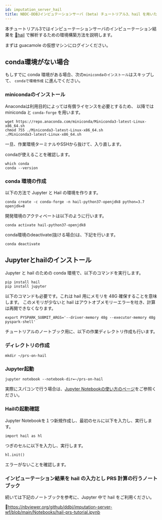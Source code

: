 ```yaml
---
id: imputation_server_hail
title: NBDC-DDBJインピュテーションサーバ (beta) チュートリアル3、hail を用いた PRS 計算
---
```


本チュートリアル3ではインピューテーションサーバのインピューテーション結果を
[&#x1f517;<u>hail</u>](https://hail.is) で解析するための環境構築方法を説明します。

まずは guacamole の仮想マシンにログインください。

## conda環境がない場合

もしすでに conda 環境がある場合、次の`minicondaのインストール`はスキップして、 `condaで環境作成` に進んでください。

### minicondaのインストール

Anacondaは利用目的によっては有償ライセンスを必要とするため、
以降では miniconda と `conda-forge` を用います。

```
wget https://repo.anaconda.com/miniconda/Miniconda3-latest-Linux-x86_64.sh
chmod 755 ./Miniconda3-latest-Linux-x86_64.sh
./Miniconda3-latest-Linux-x86_64.sh
```

一旦、作業環境ターミナルやSSHから抜けて、入り直します。

condaが使えることを確認します。

```
which conda
conda --version
```

### conda 環境の作成

以下の方法で Jupyter と Hail の環境を作ります。

```
conda create -c conda-forge -n hail-python37-openjdk8 python=3.7 openjdk=8
```

開発環境のアクティベートは以下のように行います。

```
conda activate hail-python37-openjdk8
```

conda環境のdeactivate(抜ける場合)は、下記を行います。

```
conda deactivate
```

## Jupyterとhailのインストール

Jupyter と hail のための conda 環境で、以下のコマンドを実行します。


```
pip install hail
pip install jupyter
```

以下のコマンドも必要です。これは hail 用にメモリを 48G 確保することを意味します。
このメモリが少ないと hail はアウトオブメモリーエラーを吐き、計算は再開できなくなります。

```
export PYSPARK_SUBMIT_ARGS='--driver-memory 48g --executor-memory 48g pyspark-shell'
```

チュートリアルのノートブック用に、以下の作業ディレクトリ作成も行います。

### ディレクトリの作成

```
mkdir ~/prs-on-hail
```

### Jupyter起動

```
jupyter notebook --notebook-dir=~/prs-on-hail
```

実際にスパコンで行う場合は、[<u>Jupyter Notebookの使い方のページ</u>](/software/jupyter_notebook)をご参照ください。


### Hailの起動確認

Jupyter Notebookを１つ新規作成し、最初のセルに以下を入力し、実行します。

```
import hail as hl
```

つぎのセルに以下を入力し、実行します。

```
hl.init()
```

エラーがないことを確認します。

### インピューテーション結果を hail の入力とし PRS 計算の行うノートブック

続いては下記のノートブックを参考に、Jupyter 中で hail をご利用ください。

&#x1f517;<u>https://nbviewer.org/github/ddbj/imputation-server-wf/blob/main/Notebooks/hail-prs-tutorial.ipynb</u>

